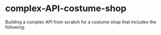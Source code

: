 # complex-API-costume-shop
Building a complex API from scratch for a costume shop that includes the following:
